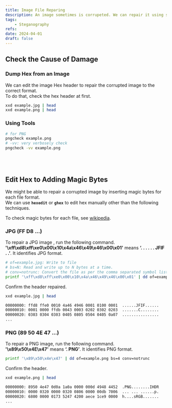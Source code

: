 ```yaml
---
title: Image File Reparing
description: An image sometimes is corrupeted. We can repair it using some techniques.
tags:
    - Steganography
refs:
date: 2024-04-01
draft: false
---
```


## Check the Cause of Damage

### Dump Hex from an Image

We can edit the image Hex header to repair the corrupted image to the correct format.  
To do that, check the hex header at first.

```sh
xxd example.jpg | head
xxd example.png | head
```

### Using Tools

```sh
# for PNG
pngcheck example.png
# -vv: very verbosely check
pngcheck -vv example.png
```

<br />

<br />

## Edit Hex to Adding Magic Bytes

We might be able to repair a corrupted image by inserting magic bytes for each file format.  
We can use **`hexedit`** or **`ghex`** to edit hex manually other than the following techniques.  

To check magic bytes for each file, see [wikipedia](https://en.wikipedia.org/wiki/List_of_file_signatures).

### JPG (FF D8 ...)

To repair a JPG image , run the following command.  
**'\xff\xd8\xff\xe0\x00\x10\x4a\x46\x49\x46\x00\x01'** means **‘. . . . . . JFIF . .’**. It identifies JPG format.

```sh
# of=example.jpg: Write to file
# bs=N: Read and write up to N bytes at a time. 
# conv=notrunc: Convert the file as per the comma separated symbol list. 'notrunc' means "Do not truncate the output file."
printf '\xff\xd8\xff\xe0\x00\x10\x4a\x46\x49\x46\x00\x01' | dd of=example.jpg bs=1 conv=notrunc
```

Confirm the header repaired.

```sh
xxd example.jpg | head

00000000: ffd8 ffe0 0010 4a46 4946 0001 0100 0001  ......JFIF......
00000010: 0001 0000 ffdb 0043 0003 0202 0302 0203  .......C........
00000020: 0303 0304 0303 0405 0805 0504 0405 0a07  ................
...
```

### PNG (89 50 4E 47 ...)

To repair a PNG image, run the following command.  
**'\x89\x50\x4E\x47'** means **‘. PNG’**. It identifies PNG format.

```sh
printf '\x89\x50\x4e\x47' | dd of=example.png bs=4 conv=notrunc
```

Confirm the header.

```sh
xxd example.png | head

00000000: 8950 4e47 0d0a 1a0a 0000 000d 4948 4452  .PNG........IHDR
00000010: 0000 0320 0000 0320 0806 0000 00db 7006  ... ... ......p.
00000020: 6800 0000 0173 5247 4200 aece 1ce9 0000  h....sRGB.......
...
```